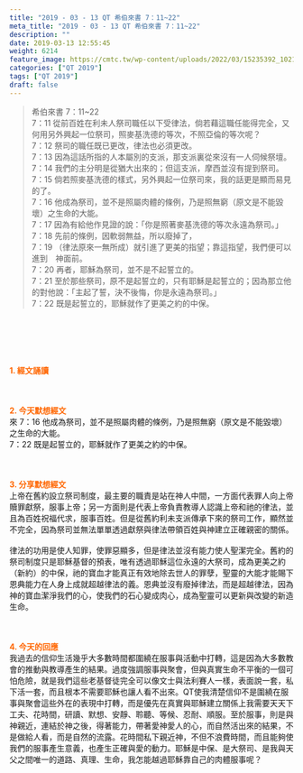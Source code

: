 ```yaml
---
title: "2019 - 03 - 13 QT 希伯來書 7：11~22"
meta_title: "2019 - 03 - 13 QT 希伯來書 7：11~22"
description: ""
date: 2019-03-13 12:55:45
weight: 6214
feature_image: https://cmtc.tw/wp-content/uploads/2022/03/15235392_10211799862337740_180693556567566654_o-1.webp
categories: ["QT 2019"]
tags: ["QT 2019"]
draft: false
---
```


<blockquote>希伯來書 7：11~22<br />
7：11 從前百姓在利未人祭司職任以下受律法，倘若藉這職任能得完全，又何用另外興起一位祭司，照麥基洗德的等次，不照亞倫的等次呢？<br />
7：12 祭司的職任既已更改，律法也必須更改。<br />
7：13 因為這話所指的人本屬別的支派，那支派裏從來沒有一人伺候祭壇。<br />
7：14 我們的主分明是從猶大出來的；但這支派，摩西並沒有提到祭司。<br />
7：15 倘若照麥基洗德的樣式，另外興起一位祭司來，我的話更是顯而易見的了。<br />
7：16 他成為祭司，並不是照屬肉體的條例，乃是照無窮（原文是不能毀壞）之生命的大能。<br />
7：17 因為有給他作見證的說：「你是照著麥基洗德的等次永遠為祭司。」<br />
7：18 先前的條例，因軟弱無益，所以廢掉了，<br />
7：19 （律法原來一無所成）就引進了更美的指望；靠這指望，我們便可以進到　神面前。<br />
7：20 再者，耶穌為祭司，並不是不起誓立的。<br />
7：21 至於那些祭司，原不是起誓立的，只有耶穌是起誓立的；因為那立他的對他說：「主起了誓，決不後悔，你是永遠為祭司。」<br />
7：22 既是起誓立的，耶穌就作了更美之約的中保。</blockquote><br />
&nbsp;<br />
<br />
&nbsp;<br />
<br />
<span style="color: #ff6600;"><strong>1. </strong><strong>經文誦讀</strong></span><br />
<br />
<span style="color: #ff6600;"><strong> </strong></span><br />
<br />
<span style="color: #ff6600;"><strong>2. 今天默想</strong><strong>經文<br />
</strong></span>來 7：16 他成為祭司，並不是照屬肉體的條例，乃是照無窮（原文是不能毀壞）之生命的大能。<br />
7：22 既是起誓立的，耶穌就作了更美之約的中保。<br />
<br />
&nbsp;<br />
<br />
<span style="color: #ff6600;"><strong>3. 分享默想經文<br />
</strong></span>上帝在舊約設立祭司制度，最主要的職責是站在神人中間，一方面代表罪人向上帝贖罪獻祭，服事上帝；另一方面則是代表上帝負責教導人認識上帝和祂的律法，並且為百姓祝福代求，服事百姓。但是從舊約利未支派傳承下來的祭司工作，顯然並不完全，因為祭司並無法單單透過獻祭與律法帶領百姓與神建立正確親密的關係。<br />
<br />
律法的功用是使人知罪，使罪惡顯多，但是律法並沒有能力使人聖潔完全。舊約的祭司制度只是耶穌基督的預表，唯有透過耶穌這位永遠的大祭司，成為更美之約（新約）的中保，祂的寶血才能真正有效地除去世人的罪孽，聖靈的大能才能賜下恩典能力在人身上成就超越律法的義。恩典並沒有廢掉律法，而是超越律法，因為神的寶血潔淨我們的心，使我們的石心變成肉心，成為聖靈可以更新與改變的新造生命。<br />
<br />
&nbsp;<br />
<br />
<span style="color: #ff6600;"><strong>4. 今天的回應<br />
</strong></span>我過去的信仰生活幾乎大多數時間都圍繞在服事與活動中打轉，這是因為大多數教會的推動與教導產生的結果。過度強調服事與聚會，但與真實生命不平衡的一個可怕危險，就是我們這些老基督徒完全可以像文士與法利賽人一樣，表面說一套，私下活一套，而且根本不需要耶穌也讓人看不出來。QT使我清楚信仰不是圍繞在服事與聚會這些外在的表現中打轉，而是優先在真實與耶穌建立關係上我需要天天下工夫、花時間，研讀、默想、安靜、聆聽、等候、忍耐、順服。至於服事，則是與神親近，連結於神之後，得著能力，帶著愛神愛人的心，而自然活出來的結果，不是做給人看，而是自然的流露。花時間私下親近神，不但不浪費時間，而且能夠使我們的服事產生意義，也產生正確與愛的動力。耶穌是中保、是大祭司、是我與天父之間唯一的道路、真理、生命，我怎能越過耶穌靠自己的肉體服事呢？
        